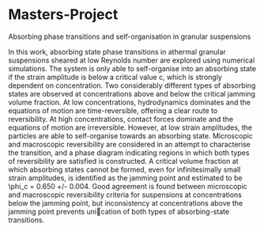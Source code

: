 # Masters-Project
Absorbing phase transitions and self-organisation in granular suspensions

In this work, absorbing state phase transitions in athermal granular suspensions sheared at low Reynolds
number are explored using numerical simulations. The system is only able to self-organise into an absorbing
state if the strain amplitude is below a critical value 
c, which is strongly dependent on concentration.
Two considerably different types of absorbing states are observed at concentrations above and below the
critical jamming volume fraction. At low concentrations, hydrodynamics dominates and the equations
of motion are time-reversible, offering a clear route to reversibility. At high concentrations, contact forces
dominate and the equations of motion are irreversible. However, at low strain amplitudes, the particles are
able to self-organise towards an absorbing state. Microscopic and macroscopic reversibility are considered
in an attempt to characterise the transition, and a phase diagram indicating regions in which both types
of reversibility are satisfied is constructed. A critical volume fraction at which absorbing states cannot be
formed, even for infinitesimally small strain amplitudes, is identified as the jamming point and estimated to
be \phi_c = 0.650 +/- 0.004. Good agreement is found between microscopic and macroscopic reversibility criteria
for suspensions at concentrations below the jamming point, but inconsistency at concentrations above the
jamming point prevents unication of both types of absorbing-state transitions.
